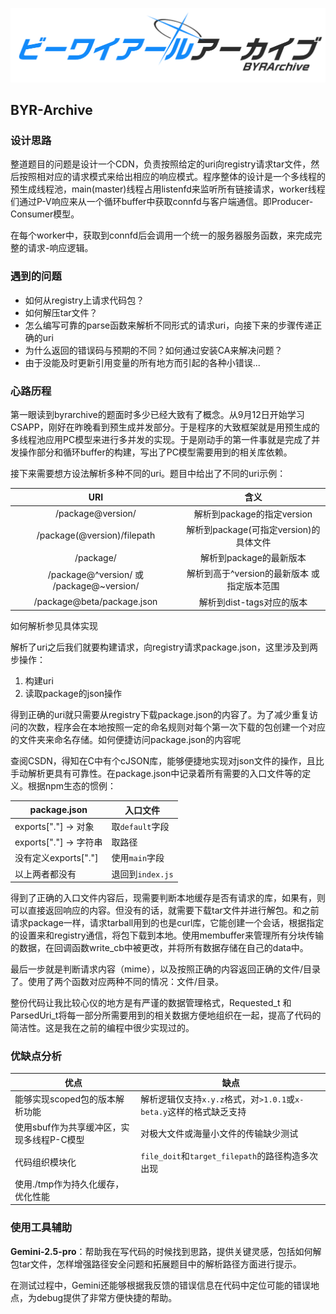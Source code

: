 ![565A469CA8BA430D5426DC15696FD019](./banner.png)

## BYR-Archive

### 设计思路

整道题目的问题是设计一个CDN，负责按照给定的uri向registry请求tar文件，然后按照相对应的请求模式来给出相应的响应模式。程序整体的设计是一个多线程的预生成线程池，main(master)线程占用listenfd来监听所有链接请求，worker线程们通过P-V响应来从一个循环buffer中获取connfd与客户端通信。即Producer-Consumer模型。

在每个worker中，获取到connfd后会调用一个统一的服务器服务函数，来完成完整的请求-响应逻辑。

### 遇到的问题

- 如何从registry上请求代码包？
- 如何解压tar文件？
- 怎么编写可靠的parse函数来解析不同形式的请求uri，向接下来的步骤传递正确的uri
- 为什么返回的错误码与预期的不同？如何通过安装CA来解决问题？
- 由于没能及时更新引用变量的所有地方而引起的各种小错误...

### 心路历程

第一眼读到byrarchive的题面时多少已经大致有了概念。从9月12日开始学习CSAPP，刚好在昨晚看到预生成并发部分。于是程序的大致框架就是用预生成的多线程池应用PC模型来进行多并发的实现。于是刚动手的第一件事就是完成了并发操作部分和循环buffer的构建，写出了PC模型需要用到的相关库依赖。

接下来需要想方设法解析多种不同的uri。题目中给出了不同的uri示例：

|                   URI                    |                     含义                     |
| :--------------------------------------: | :------------------------------------------: |
|            /package@version/             |          解析到package的指定version          |
|       /package(@version)/filepath        |    解析到package(可指定version)的具体文件    |
|                /package/                 |           解析到package的最新版本            |
| /package@^version/ 或 /package@~version/ | 解析到高于^version的最新版本 或 指定版本范围 |
|        /package@beta/package.json        |          解析到dist-tags对应的版本           |

如何解析参见具体实现

解析了uri之后我们就要构建请求，向registry请求package.json，这里涉及到两步操作：

1. 构建uri
2. 读取package的json操作

得到正确的uri就只需要从registry下载package.json的内容了。为了减少重复访问的次数，程序会在本地按照一定的命名规则对每个第一次下载的包创建一个对应的文件夹来命名存储。如何便捷访问package.json的内容呢

查阅CSDN，得知在C中有个cJSON库，能够便捷地实现对json文件的操作，且比手动解析更具有可靠性。在package.json中记录着所有需要的入口文件等的定义。根据npm生态的惯例：

| package.json           | 入口文件         |
| ---------------------- | ---------------- |
| exports["."] -> 对象   | 取`default`字段  |
| exports["."] -> 字符串 | 取路径           |
| 没有定义exports["."]   | 使用`main`字段   |
| 以上两者都没有         | 退回到`index.js` |

得到了正确的入口文件内容后，现需要判断本地缓存是否有请求的库，如果有，则可以直接返回响应的内容。但没有的话，就需要下载tar文件并进行解包。和之前请求package一样，请求tarball用到的也是curl库，它能创建一个会话，根据指定的设置来和registry通信，将包下载到本地。使用membuffer来管理所有分块传输的数据，在回调函数write_cb中被更改，并将所有数据存储在自己的data中。

最后一步就是判断请求内容（mime），以及按照正确的内容返回正确的文件/目录了。使用了两个函数对应两种不同的情况：文件/目录。

整份代码让我比较心仪的地方是有严谨的数据管理格式，Requested_t 和 ParsedUri_t将每一部分所需要用到的相关数据方便地组织在一起，提高了代码的简洁性。这是我在之前的编程中很少实现过的。

### 优缺点分析

| 优点                                      | 缺点                                                         |
| ----------------------------------------- | ------------------------------------------------------------ |
| 能够实现scoped包的版本解析功能            | 解析逻辑仅支持`x.y.z`格式，对`>1.0.1`或`x-beta.y`这样的格式缺乏支持 |
| 使用sbuf作为共享缓冲区，实现多线程P-C模型 | 对极大文件或海量小文件的传输缺少测试                         |
| 代码组织模块化                            | `file_doit`和`target_filepath`的路径构造多次出现             |
| 使用./tmp作为持久化缓存，优化性能         |                                                              |

### 使用工具辅助

**Gemini-2.5-pro**：帮助我在写代码的时候找到思路，提供关键灵感，包括如何解包tar文件，怎样增强路径安全问题和拓展题目中的解析路径方面进行提示。

在测试过程中，Gemini还能够根据我反馈的错误信息在代码中定位可能的错误地点，为debug提供了非常方便快捷的帮助。



